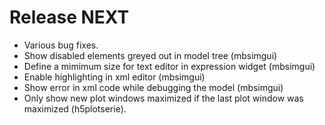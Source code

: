 Release NEXT
============ 
- Various bug fixes.
- Show disabled elements greyed out in model tree (mbsimgui)
- Define a mimimum size for text editor in expression widget (mbsimgui)
- Enable highlighting in xml editor (mbsimgui)
- Show error in xml code while debugging the model (mbsimgui)
- Only show new plot windows maximized if the last plot window was maximized (h5plotserie).
